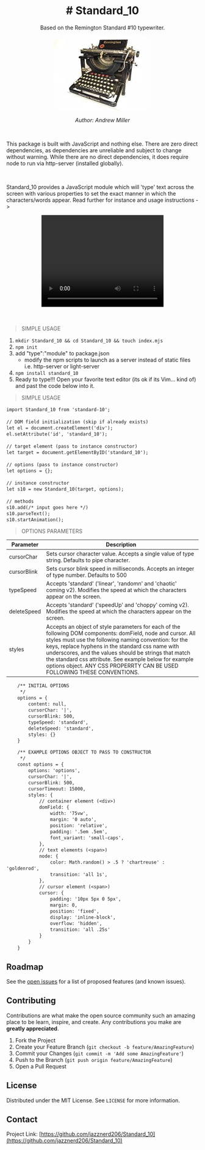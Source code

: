 <h1 align="center"># Standard_10</h1>
<p align="center">Based on the Remington Standard #10 typewriter.</p>

<p align="center">
    <img src="typewriter_image.jpeg" style="border-radius: 25px; max-height: 400px; width: auto;"
    />
</p>

<p align="center" style="font-style: italic;">
Author: Andrew Miller
</p>

<br>

This package is built with JavaScript and nothing else. There are zero direct dependencies, as dependencies are unreliable and subject to change without warning. While there are no direct dependencies, it does require node to run via http-server (installed globally).

<br>

Standard_10 provides a JavaScript module which will 'type' text across the screen with various properties to set the exact manner in which the characters/words appear. Read further for instance and usage instructions ->

<p align="center">
    <video width="320" height="240" controls>
        <source src="firstScreen.mov" type="video/mp4">
    </video>
</p>

<br>

> SIMPLE USAGE

1. `mkdir Standard_10 && cd Standard_10 && touch index.mjs`
2. `npm init`
3. add "type":"module" to package.json
    - modify the npm scripts to launch as a server instead of static files i.e. http-server or light-server
4. `npm install standard_10`
5. Ready to type!!! Open your favorite text editor (its ok if its Vim... kind of) and past the code below into it.

> SIMPLE USAGE

```
import Standard_10 from 'standard-10';

// DOM field initialization (skip if already exists)
let el = document.createElement('div');
el.setAttribute('id', 'standard_10');

// target element (pass to instance constructor)
let target = document.getElementByID('standard_10');

// options (pass to instance constructor)
let options = {};

// instance constructor
let s10 = new Standard_10(target, options);

// methods
s10.add(/* input goes here */)
s10.parseText();
s10.startAnimation();
```

> OPTIONS PARAMETERS

| Parameter   | Description                                                                                                                                                                                                                                                                                                                                                                                                               |
| ----------- | ------------------------------------------------------------------------------------------------------------------------------------------------------------------------------------------------------------------------------------------------------------------------------------------------------------------------------------------------------------------------------------------------------------------------- |
| cursorChar  | Sets cursor character value. Accepts a single value of type string. Defaults to pipe character.                                                                                                                                                                                                                                                                                                                           |
| cursorBlink | Sets cursor blink speed in milliseconds. Accepts an integer of type number. Defaults to 500                                                                                                                                                                                                                                                                                                                               |
| typeSpeed   | Accepts 'standard' ('linear', 'randomn' and 'chaotic' coming v2). Modifies the speed at which the characters appear on the screen.                                                                                                                                                                                                                                                                                        |
| deleteSpeed | Accepts 'standard' ('speedUp' and 'choppy' coming v2). Modifies the speed at which the characters appear on the screen.                                                                                                                                                                                                                                                                                                   |
| styles      | Accepts an object of style parameters for each of the following DOM components: domField, node and cursor. All styles must use the following naming convention: for the keys, replace hyphens in the standard css name with underscores, and the values should be strings that match the standard css attribute. See example below for example options object. ANY CSS PROPERRTY CAN BE USED FOLLOWING THESE CONVENTIONS. |

```
    /** INITIAL OPTIONS
     */
    options = {
        content: null,
        cursorChar: '|',
        cursorBlink: 500,
        typeSpeed: 'standard',
        deleteSpeed: 'standard',
        styles: {}
    }
```

```
    /** EXAMPLE OPTIONS OBJECT TO PASS TO CONSTRUCTOR
     */
    const options = {
        options: 'options',
        cursorChar: '|',
        cursorBlink: 500,
        cursorTimeout: 15000,
        styles: {
            // container element (<div>)
            domField: {
                width: '75vw',
                margin: '0 auto',
                position: 'relative',
                padding: '.5em .5em',
                font_variant: 'small-caps',
            },
            // text elements (<span>)
            node: {
                color: Math.random() > .5 ? 'chartreuse' : 'goldenrod',
                transition: 'all 1s',
            },
            // cursor element (<span>)
            cursor: {
                padding: '10px 5px 0 5px',
                margin: 0,
                position: 'fixed',
                display: 'inline-block',
                overflow: 'hidden',
                transition: 'all .25s'
            }
        }
    }
```

## Roadmap

See the [open issues](https://github.com/jazznerd206/Standar_10/issues) for a list of proposed features (and known issues).

<!-- CONTRIBUTING -->

## Contributing

Contributions are what make the open source community such an amazing place to be learn, inspire, and create. Any contributions you make are **greatly appreciated**.

1. Fork the Project
2. Create your Feature Branch (`git checkout -b feature/AmazingFeature`)
3. Commit your Changes (`git commit -m 'Add some AmazingFeature'`)
4. Push to the Branch (`git push origin feature/AmazingFeature`)
5. Open a Pull Request

<!-- LICENSE -->

## License

Distributed under the MIT License. See `LICENSE` for more information.

<!-- CONTACT -->

## Contact

Project Link: [https://github.com/jazznerd206/Standard_10](https://github.com/jazznerd206/Standard_10)
